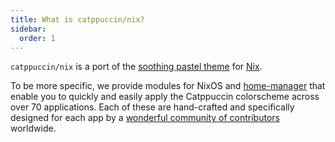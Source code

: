 ```yaml
---
title: What is catppuccin/nix?
sidebar:
  order: 1
---
```


`catppuccin/nix` is a port of the [soothing pastel theme](https://catppuccin.com) for [Nix](https://nixos.org).

To be more specific, we provide modules for NixOS and [home-manager](https://github.com/nix-community/home-manager) that enable you to quickly and easily apply the Catppuccin colorscheme across over 70 applications. Each of these are hand-crafted and specifically designed for each app by a [wonderful community of contributors](https://catppuccin.com/community/) worldwide.
